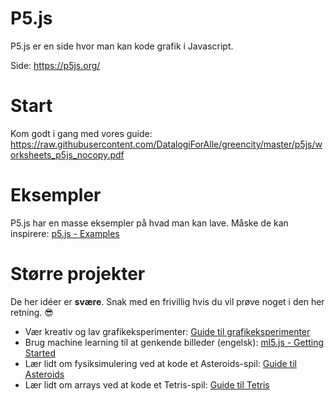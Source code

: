 # P5.js

P5.js er en side hvor man kan kode grafik i Javascript.

Side: https://p5js.org/


# Start

Kom godt i gang med vores guide:
https://raw.githubusercontent.com/DatalogiForAlle/greencity/master/p5js/worksheets_p5js_nocopy.pdf


# Eksempler

P5.js har en masse eksempler på hvad man kan lave. Måske de kan inspirere: [p5.js - Examples](https://p5js.org/examples/)


# Større projekter

De her idéer er **svære**. Snak med en frivillig hvis du vil prøve noget i den her retning. 😎

- Vær kreativ og lav grafikeksperimenter: [Guide til grafikeksperimenter](grafikeksperimenter-guide.md)
- Brug machine learning til at genkende billeder (engelsk): [ml5.js - Getting Started](https://docs.ml5js.org/)
- Lær lidt om fysiksimulering ved at kode et Asteroids-spil: [Guide til Asteroids](asteroids-guide.md)
- Lær lidt om arrays ved at kode et Tetris-spil: [Guide til Tetris](tetris-guide.md)
